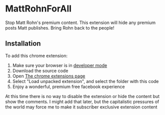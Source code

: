 
MattRohnForAll
=======
Stop Matt Rohn's premium content. This extension will hide any premium posts Matt publishes. Bring Rohn back to the people!

Installation
----------------------
To add this chrome extension: 


1. Make sure your browser is in [developer mode](https://developer.chrome.com/extensions/faq#faq-dev-01)
2. Download the source code
3. Open [The chrome extensions page](chrome://extensions)
4. Select "Load unpacked extension", and select the folder with this code
5. Enjoy a wonderful, premium free facebook experience

At this time there is no way to disable the extension or hide the content but show the comments. I might add that later, but the capitalistic pressures of the world may force me to make it subscriber exclusive extension content